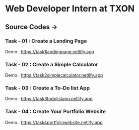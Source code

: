 # Web Developer Intern at TXON
## Source Codes ->

### Task - 01 : Create a Landing Page
Demo : https://task1landingpage.netlify.app

### Task - 02 : Create a Simple Calculator
Demo : https://task2simplecalculator.netlify.app

### Task - 03 : Create a To-Do list App
Demo : https://task3todolistapp.netlify.app

### Task - 04 : Create Your Portfolio Website
Demo : https://task4portfoliowebsite.netlify.app

